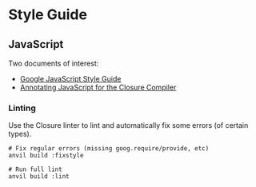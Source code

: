 # Style Guide

## JavaScript

Two documents of interest:

* [Google JavaScript Style Guide](http://google-styleguide.googlecode.com/svn/trunk/javascriptguide.xml)
* [Annotating JavaScript for the Closure Compiler](https://developers.google.com/closure/compiler/docs/js-for-compiler)

### Linting

Use the Closure linter to lint and automatically fix some errors (of certain
types).

    # Fix regular errors (missing goog.require/provide, etc)
    anvil build :fixstyle

    # Run full lint
    anvil build :lint


